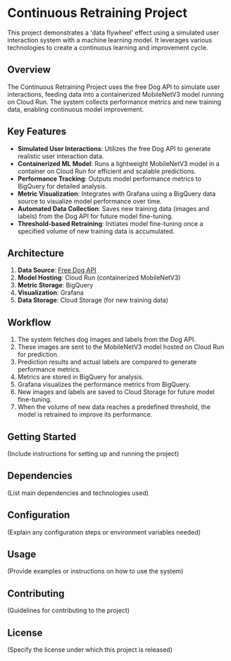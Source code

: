 # Continuous Retraining Project

This project demonstrates a 'data flywheel' effect using a simulated user interaction system with a machine learning model. It leverages various technologies to create a continuous learning and improvement cycle.

## Overview

The Continuous Retraining Project uses the free Dog API to simulate user interactions, feeding data into a containerized MobileNetV3 model running on Cloud Run. The system collects performance metrics and new training data, enabling continuous model improvement.

## Key Features

- **Simulated User Interactions**: Utilizes the free Dog API to generate realistic user interaction data.
- **Containerized ML Model**: Runs a lightweight MobileNetV3 model in a container on Cloud Run for efficient and scalable predictions.
- **Performance Tracking**: Outputs model performance metrics to BigQuery for detailed analysis.
- **Metric Visualization**: Integrates with Grafana using a BigQuery data source to visualize model performance over time.
- **Automated Data Collection**: Saves new training data (images and labels) from the Dog API for future model fine-tuning.
- **Threshold-based Retraining**: Initiates model fine-tuning once a specified volume of new training data is accumulated.

## Architecture

1. **Data Source**: [Free Dog API](https://dog.ceo/dog-api/about)
2. **Model Hosting**: Cloud Run (containerized MobileNetV3)
3. **Metric Storage**: BigQuery
4. **Visualization**: Grafana
5. **Data Storage**: Cloud Storage (for new training data)

## Workflow

1. The system fetches dog images and labels from the Dog API.
2. These images are sent to the MobileNetV3 model hosted on Cloud Run for prediction.
3. Prediction results and actual labels are compared to generate performance metrics.
4. Metrics are stored in BigQuery for analysis.
5. Grafana visualizes the performance metrics from BigQuery.
6. New images and labels are saved to Cloud Storage for future model fine-tuning.
7. When the volume of new data reaches a predefined threshold, the model is retrained to improve its performance.

## Getting Started

(Include instructions for setting up and running the project)

## Dependencies

(List main dependencies and technologies used)

## Configuration

(Explain any configuration steps or environment variables needed)

## Usage

(Provide examples or instructions on how to use the system)

## Contributing

(Guidelines for contributing to the project)

## License

(Specify the license under which this project is released)

